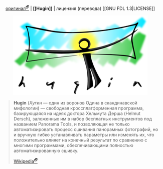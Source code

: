 <p align="center">
 <a href="https://wiki.panotools.org/Hugin">оригинал<sup>🗗</sup></a> | <b>[[Hugin]]</b> | лицензия (перевода) [[GNU FDL 1.3|LICENSE]]</p>

<p align="center">
<img src="img/hugin-logo.png" />
</p>

> **Hugin** (*Хугин* — один из воронов Одина в скандинавской мифологии) —
> свободная кроссплатформенная программа, базирующаяся на идеях
> доктора Хельмута Дерша (Helmut Dersch), заложенных им в набор
> бесплатных инструментов под названием Panorama Tools, и позволяющая
> не только автоматизировать процесс сшивания панорамных фотографий,
> но и вручную гибко устанавливать параметры или изменять их, что
> положительно влияет на конечный результат по сравнению с многими
> программами, обеспечивающими полностью автоматизированную сшивку. 
>
> [Wikipedia<sup>🗗</sup>](https://ru.wikipedia.org/wiki/Hugin)

